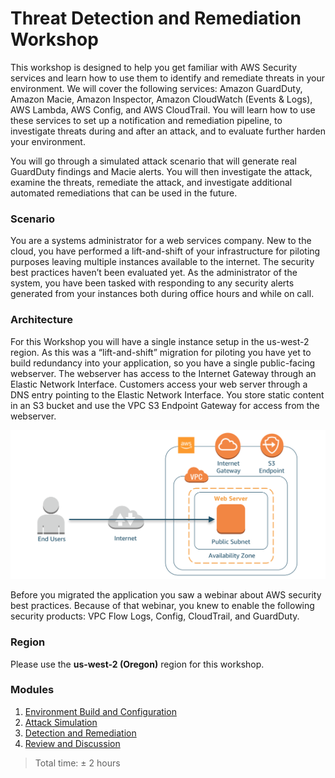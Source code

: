 # Threat Detection and Remediation Workshop

This workshop is designed to help you get familiar with AWS Security services and learn how to use them to identify and remediate threats in your environment.  We will cover the following services: Amazon GuardDuty, Amazon Macie, Amazon Inspector, Amazon CloudWatch (Events & Logs), AWS Lambda, AWS Config, and AWS CloudTrail. You will learn how to use these services to set up a notification and remediation pipeline, to investigate threats during and after an attack, and to evaluate further harden your environment.

You will go through a simulated attack scenario that will generate real GuardDuty findings and Macie alerts. You will then investigate the attack, examine the threats, remediate the attack, and investigate additional automated remediations that can be used in the future.

### Scenario

You are a systems administrator for a web services company. New to the cloud, you have performed a lift-and-shift of your infrastructure for piloting purposes leaving multiple instances available to the internet. The security best practices haven’t been evaluated yet. As the administrator of the system, you have been tasked with responding to any security alerts generated from your instances both during office hours and while on call.

### Architecture

For this Workshop you will have a single instance setup in the us-west-2 region. As this was a “lift-and-shift” migration for piloting you have yet to build redundancy into your application, so you have a single public-facing webserver. The webserver has access to the Internet Gateway through an Elastic Network Interface. Customers access your web server through a DNS entry pointing to the Elastic Network Interface. You store static content in an S3 bucket and use the VPC S3 Endpoint Gateway for access from the webserver.

![Architecture](./images/diagram-basic-arch.png "Lab Workload Architecture")

Before you migrated the application you saw a webinar about AWS security best practices. Because of that webinar, you knew to enable the following security products: VPC Flow Logs, Config, CloudTrail, and GuardDuty. 

### Region
Please use the **us-west-2 (Oregon)** region for this workshop.

### Modules
1. [Environment Build and Configuration](./docs/01-environment-setup.md)
2. [Attack Simulation](./docs/02-attack-simulation.md) 
3. [Detection and Remediation](./docs/03-detection-and-remediation.md) 
4. [Review and Discussion](./docs/04-review-and-discussion.md)

> Total time: &plusmn; 2 hours

